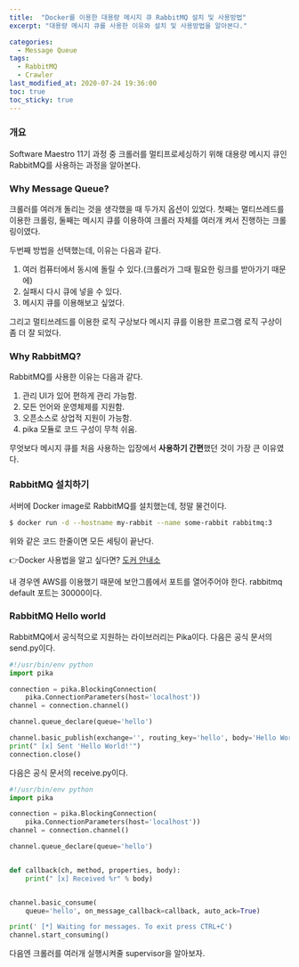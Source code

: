 ```yaml
---
title:  "Docker를 이용한 대용량 메시지 큐 RabbitMQ 설치 및 사용방법"
excerpt: "대용량 메시지 큐를 사용한 이유와 설치 및 사용방법을 알아본다."

categories:
  - Message Queue
tags:
  - RabbitMQ
  - Crawler
last_modified_at: 2020-07-24 19:36:00
toc: true
toc_sticky: true
---
```


### 개요

Software Maestro 11기 과정 중 크롤러를 멀티프로세싱하기 위해 대용량 메시지 큐인 RabbitMQ를 사용하는 과정을 알아본다.

### Why Message Queue?

크롤러를 여러개 돌리는 것을 생각했을 때 두가지 옵션이 있었다. 첫째는 멀티쓰레드를 이용한 크롤링, 둘째는 메시지 큐를 이용하여 크롤러 자체를 여러개 켜서 진행하는 크롤링이였다.

두번째 방법을 선택했는데, 이유는 다음과 같다.

1. 여러 컴퓨터에서 동시에 돌릴 수 있다.(크롤러가 그때 필요한 링크를 받아가기 때문에)
2. 실패시 다시 큐에 넣을 수 있다.
3. 메시지 큐를 이용해보고 싶었다.

그리고 멀티쓰레드를 이용한 로직 구상보다 메시지 큐를 이용한 프로그램 로직 구상이 좀 더 잘 되었다.

### Why RabbitMQ?

RabbitMQ를 사용한 이유는 다음과 같다.

1. 관리 UI가 있어 편하게 관리 가능함.
2. 모든 언어와 운영체제를 지원함.
3. 오픈소스로 상업적 지원이 가능함.
4. pika 모듈로 코드 구성이 무척 쉬움.

무엇보다 메시지 큐를 처음 사용하는 입장에서 **사용하기 간편**했던 것이 가장 큰 이유였다.

### RabbitMQ 설치하기

서버에 Docker image로 RabbitMQ를 설치했는데, 정말 물건이다.

```bash
$ docker run -d --hostname my-rabbit --name some-rabbit rabbitmq:3
```

위와 같은 코드 한줄이면 모든 세팅이 끝난다.

👉Docker 사용법을 알고 싶다면? [도커 안내소](https://junkwon-dev.github.io/blog/docker/) 

내 경우엔 AWS를 이용했기 때문에 보안그룹에서 포트를 열어주어야 한다. rabbitmq default 포트는 30000이다.

### RabbitMQ Hello world

RabbitMQ에서 공식적으로 지원하는 라이브러리는 Pika이다. 다음은 공식 문서의 send.py이다.

```python
#!/usr/bin/env python
import pika

connection = pika.BlockingConnection(
    pika.ConnectionParameters(host='localhost'))
channel = connection.channel()

channel.queue_declare(queue='hello')

channel.basic_publish(exchange='', routing_key='hello', body='Hello World!')
print(" [x] Sent 'Hello World!'")
connection.close()
```

다음은 공식 문서의 receive.py이다.

```python
#!/usr/bin/env python
import pika

connection = pika.BlockingConnection(
    pika.ConnectionParameters(host='localhost'))
channel = connection.channel()

channel.queue_declare(queue='hello')


def callback(ch, method, properties, body):
    print(" [x] Received %r" % body)


channel.basic_consume(
    queue='hello', on_message_callback=callback, auto_ack=True)

print(' [*] Waiting for messages. To exit press CTRL+C')
channel.start_consuming()
```

다음엔 크롤러를 여러개 실행시켜줄 supervisor을 알아보자.

 